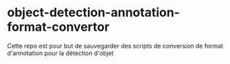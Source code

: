 # object-detection-annotation-format-convertor
Cette repo est pour but de sauvegarder des scripts de conversion de format d'annotation pour la détection d'objet
